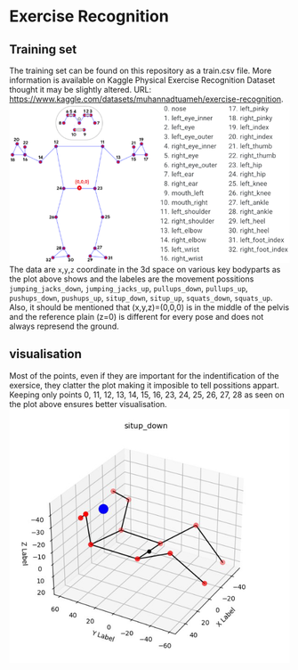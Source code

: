 # Exercise Recognition
## Training set
The training set can be found on this repository as a train.csv file. More information is available on Kaggle Physical Exercise Recognition Dataset thought it may be slightly altered.
URL: https://www.kaggle.com/datasets/muhannadtuameh/exercise-recognition.
![Alt text](https://github.com/Kalatz/exercise_recognition/blob/main/Plots/Body%20landmarks.png)
The data are `x`,`y`,`z` coordinate in the 3d space on various key bodyparts as the plot above shows and the labeles are the movement possitions `jumping_jacks_down`, `jumping_jacks_up`, `pullups_down`, `pullups_up`, `pushups_down`, `pushups_up`, `situp_down`, `situp_up`, `squats_down`, `squats_up`. Also, it should be mentioned that (x,y,z)=(0,0,0) is in the middle of the pelvis and the reference plain (z=0) is different for every pose and does not always represend the ground. 
## visualisation
Most of the points, even if they are important for the indentification of the exersice, they clatter the plot making it imposible to tell possitions appart. Keeping only points 0, 11, 12, 13, 14, 15, 16, 23, 24, 25, 26, 27, 28 as seen on the plot above ensures better visualisation.
![Alt text](https://github.com/Kalatz/exercise_recognition/blob/main/Plots/Data%20points%20plot.png)
